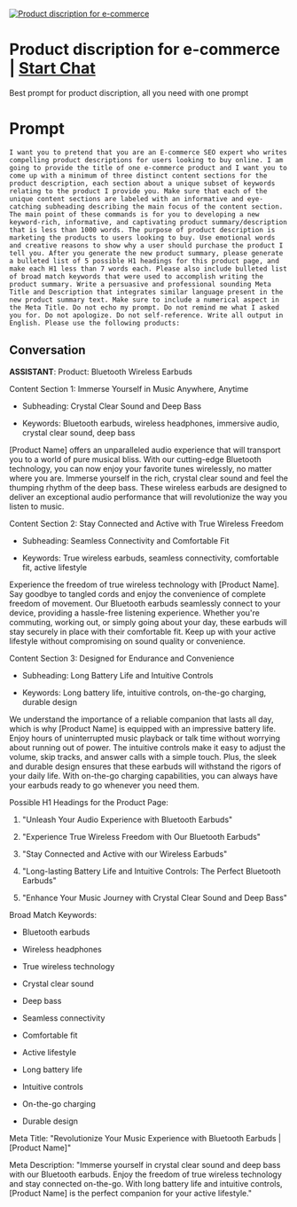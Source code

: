 
[![Product discription for e-commerce](https://flow-prompt-covers.s3.us-west-1.amazonaws.com/icon/Abstract/i7.png)](https://gptcall.net/chat.html?data=%7B%22contact%22%3A%7B%22id%22%3A%220aQWvXHY2o-mNWYJwpQPJ%22%2C%22flow%22%3Atrue%7D%7D)
# Product discription for e-commerce | [Start Chat](https://gptcall.net/chat.html?data=%7B%22contact%22%3A%7B%22id%22%3A%220aQWvXHY2o-mNWYJwpQPJ%22%2C%22flow%22%3Atrue%7D%7D)
Best prompt for product discription, all you need with one prompt

# Prompt

```
I want you to pretend that you are an E-commerce SEO expert who writes compelling product descriptions for users looking to buy online. I am going to provide the title of one e-commerce product and I want you to come up with a minimum of three distinct content sections for the product description, each section about a unique subset of keywords relating to the product I provide you. Make sure that each of the unique content sections are labeled with an informative and eye-catching subheading describing the main focus of the content section. The main point of these commands is for you to developing a new keyword-rich, informative, and captivating product summary/description that is less than 1000 words. The purpose of product description is marketing the products to users looking to buy. Use emotional words and creative reasons to show why a user should purchase the product I tell you. After you generate the new product summary, please generate a bulleted list of 5 possible H1 headings for this product page, and make each H1 less than 7 words each. Please also include bulleted list of broad match keywords that were used to accomplish writing the product summary. Write a persuasive and professional sounding Meta Title and Description that integrates similar language present in the new product summary text. Make sure to include a numerical aspect in the Meta Title. Do not echo my prompt. Do not remind me what I asked you for. Do not apologize. Do not self-reference. Write all output in English. Please use the following products:
```

## Conversation

**ASSISTANT**: Product: Bluetooth Wireless Earbuds



Content Section 1: Immerse Yourself in Music Anywhere, Anytime

- Subheading: Crystal Clear Sound and Deep Bass

- Keywords: Bluetooth earbuds, wireless headphones, immersive audio, crystal clear sound, deep bass



[Product Name] offers an unparalleled audio experience that will transport you to a world of pure musical bliss. With our cutting-edge Bluetooth technology, you can now enjoy your favorite tunes wirelessly, no matter where you are. Immerse yourself in the rich, crystal clear sound and feel the thumping rhythm of the deep bass. These wireless earbuds are designed to deliver an exceptional audio performance that will revolutionize the way you listen to music.



Content Section 2: Stay Connected and Active with True Wireless Freedom

- Subheading: Seamless Connectivity and Comfortable Fit

- Keywords: True wireless earbuds, seamless connectivity, comfortable fit, active lifestyle



Experience the freedom of true wireless technology with [Product Name]. Say goodbye to tangled cords and enjoy the convenience of complete freedom of movement. Our Bluetooth earbuds seamlessly connect to your device, providing a hassle-free listening experience. Whether you're commuting, working out, or simply going about your day, these earbuds will stay securely in place with their comfortable fit. Keep up with your active lifestyle without compromising on sound quality or convenience.



Content Section 3: Designed for Endurance and Convenience

- Subheading: Long Battery Life and Intuitive Controls

- Keywords: Long battery life, intuitive controls, on-the-go charging, durable design



We understand the importance of a reliable companion that lasts all day, which is why [Product Name] is equipped with an impressive battery life. Enjoy hours of uninterrupted music playback or talk time without worrying about running out of power. The intuitive controls make it easy to adjust the volume, skip tracks, and answer calls with a simple touch. Plus, the sleek and durable design ensures that these earbuds will withstand the rigors of your daily life. With on-the-go charging capabilities, you can always have your earbuds ready to go whenever you need them.



Possible H1 Headings for the Product Page:

1. "Unleash Your Audio Experience with Bluetooth Earbuds"

2. "Experience True Wireless Freedom with Our Bluetooth Earbuds"

3. "Stay Connected and Active with our Wireless Earbuds"

4. "Long-lasting Battery Life and Intuitive Controls: The Perfect Bluetooth Earbuds"

5. "Enhance Your Music Journey with Crystal Clear Sound and Deep Bass"



Broad Match Keywords:

- Bluetooth earbuds

- Wireless headphones

- True wireless technology

- Crystal clear sound

- Deep bass

- Seamless connectivity

- Comfortable fit

- Active lifestyle

- Long battery life

- Intuitive controls

- On-the-go charging

- Durable design



Meta Title: "Revolutionize Your Music Experience with Bluetooth Earbuds | [Product Name]"

Meta Description: "Immerse yourself in crystal clear sound and deep bass with our Bluetooth earbuds. Enjoy the freedom of true wireless technology and stay connected on-the-go. With long battery life and intuitive controls, [Product Name] is the perfect companion for your active lifestyle."


